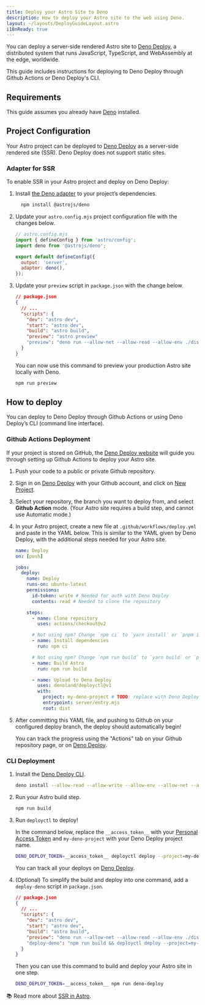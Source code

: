 ```yaml
---
title: Deploy your Astro Site to Deno
description: How to deploy your Astro site to the web using Deno.
layout: ~/layouts/DeployGuideLayout.astro
i18nReady: true
---
```


You can deploy a server-side rendered Astro site to [Deno Deploy](https://deno.com/deploy), a distributed system that runs JavaScript, TypeScript, and WebAssembly at the edge, worldwide.

This guide includes instructions for deploying to Deno Deploy through Github Actions or Deno Deploy's CLI.

## Requirements

This guide assumes you already have [Deno](https://deno.land/) installed.

## Project Configuration

Your Astro project can be deployed to [Deno Deploy](https://deno.com/deploy) as a server-side rendered site (SSR). Deno Deploy does not support static sites.

### Adapter for SSR

To enable SSR in your Astro project and deploy on Deno Deploy:

1. Install [the Deno adapter](https://github.com/withastro/astro/tree/main/packages/integrations/deno) to your project’s dependencies.

    ```bash
      npm install @astrojs/deno
    ```

1. Update your `astro.config.mjs` project configuration file with the changes below.

    ```js ins={3,6-7}
    // astro.config.mjs
    import { defineConfig } from 'astro/config';
    import deno from '@astrojs/deno';

    export default defineConfig({
      output: 'server',
      adapter: deno(),
    });
    ```

1. Update your `preview` script in `package.json` with the change below.

    ```json del={8} ins={9}
    // package.json
    {
      // ...
      "scripts": {
        "dev": "astro dev",
        "start": "astro dev",
        "build": "astro build",
        "preview": "astro preview"
        "preview": "deno run --allow-net --allow-read --allow-env ./dist/server/entry.mjs"
      }
    }
    ```
    
    You can now use this command to preview your production Astro site locally with Deno.
    
    ```bash
    npm run preview
    ```

## How to deploy

You can deploy to Deno Deploy through Github Actions or using Deno Deploy’s CLI (command line interface).

### Github Actions Deployment

If your project is stored on GitHub, the [Deno Deploy website](https://dash.deno.com/) will guide you through setting up Github Actions to deploy your Astro site.

1. Push your code to a public or private Github repository.

1. Sign in on [Deno Deploy](https://dash.deno.com/) with your Github account, and click on [New Project](https://dash.deno.com).

1. Select your repository, the branch you want to deploy from, and select **Github Action** mode. (Your Astro site requires a build step, and cannot use Automatic mode.)
   
1. In your Astro project, create a new file at `.github/workflows/deploy.yml` and paste in the YAML below. This is similar to the YAML given by Deno Deploy, with the additional steps needed for your Astro site.

    ```yaml
    name: Deploy
    on: [push]

    jobs:
      deploy:
        name: Deploy
        runs-on: ubuntu-latest
        permissions:
          id-token: write # Needed for auth with Deno Deploy
          contents: read # Needed to clone the repository

        steps:
          - name: Clone repository
            uses: actions/checkout@v2

          # Not using npm? Change `npm ci` to `yarn install` or `pnpm i`
          - name: Install dependencies
            run: npm ci
    
          # Not using npm? Change `npm run build` to `yarn build` or `pnpm run build`
          - name: Build Astro
            run: npm run build

          - name: Upload to Deno Deploy
            uses: denoland/deployctl@v1
            with:
              project: my-deno-project # TODO: replace with Deno Deploy project name
              entrypoint: server/entry.mjs
              root: dist
    ```

1. After committing this YAML file, and pushing to Github on your configured deploy branch, the deploy should automatically begin!

   You can track the progress using the "Actions" tab on your Github repository page, or on [Deno Deploy](https://dash.deno.com).


### CLI Deployment

1. Install the [Deno Deploy CLI](https://deno.com/deploy/docs/deployctl).

    ```bash
    deno install --allow-read --allow-write --allow-env --allow-net --allow-run --no-check -r -f https://deno.land/x/deploy/deployctl.ts
    ```

1. Run your Astro build step.

    ```bash
    npm run build
    ```

1. Run `deployctl` to deploy!

   In the command below, replace the `__access_token__` with your [Personal Access Token](https://dash.deno.com/user/access-tokens) and `my-deno-project` with your Deno Deploy project name.

    ```bash
    DENO_DEPLOY_TOKEN=__access_token__ deployctl deploy --project=my-deno-project --no-static --include=./dist ./dist/server/entry.mjs
    ```
    
    You can track all your deploys on [Deno Deploy](https://dash.deno.com).

1. (Optional) To simplify the build and deploy into one command, add a `deploy-deno` script in `package.json`.

    ```json ins={9}
    // package.json
    {
      // ...
      "scripts": {
        "dev": "astro dev",
        "start": "astro dev",
        "build": "astro build",
        "preview": "deno run --allow-net --allow-read --allow-env ./dist/server/entry.mjs"
        "deploy-deno": "npm run build && deployctl deploy --project=my-deno-project --no-static --include=./dist ./dist/server/entry.mjs"
      }
    }
    ```
    
    Then you can use this command to build and deploy your Astro site in one step.
    
    ```bash
    DENO_DEPLOY_TOKEN=__access_token__ npm run deno-deploy
    ```


📚 Read more about [SSR in Astro](/en/guides/server-side-rendering/).
